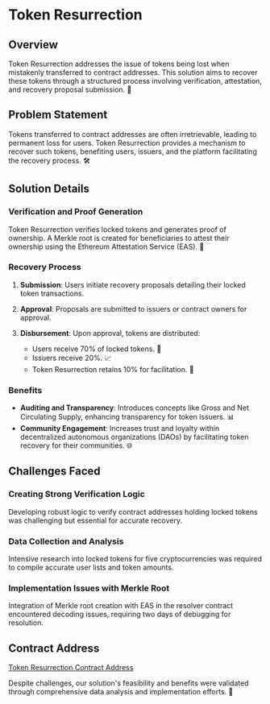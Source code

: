 # Token Resurrection

## Overview

Token Resurrection addresses the issue of tokens being lost when mistakenly transferred to contract addresses. This solution aims to recover these tokens through a structured process involving verification, attestation, and recovery proposal submission. 🔄

## Problem Statement

Tokens transferred to contract addresses are often irretrievable, leading to permanent loss for users. Token Resurrection provides a mechanism to recover such tokens, benefiting users, issuers, and the platform facilitating the recovery process. 🛠️

## Solution Details

### Verification and Proof Generation

Token Resurrection verifies locked tokens and generates proof of ownership. A Merkle root is created for beneficiaries to attest their ownership using the Ethereum Attestation Service (EAS). 🌱

### Recovery Process

1. **Submission**: Users initiate recovery proposals detailing their locked token transactions.
2. **Approval**: Proposals are submitted to issuers or contract owners for approval.

3. **Disbursement**: Upon approval, tokens are distributed:
   - Users receive 70% of locked tokens. 💼
   - Issuers receive 20%. 📈
   - Token Resurrection retains 10% for facilitation. 🔄

### Benefits

- **Auditing and Transparency**: Introduces concepts like Gross and Net Circulating Supply, enhancing transparency for token issuers. 📊
- **Community Engagement**: Increases trust and loyalty within decentralized autonomous organizations (DAOs) by facilitating token recovery for their communities. 🌐

## Challenges Faced

### Creating Strong Verification Logic

Developing robust logic to verify contract addresses holding locked tokens was challenging but essential for accurate recovery.

### Data Collection and Analysis

Intensive research into locked tokens for five cryptocurrencies was required to compile accurate user lists and token amounts.

### Implementation Issues with Merkle Root

Integration of Merkle root creation with EAS in the resolver contract encountered decoding issues, requiring two days of debugging for resolution.

## Contract Address

[Token Resurrection Contract Address](https://sepolia.basescan.org/address/0x352349c1aF3f45faed79AEF9dA762BAEE02363cc#code)

Despite challenges, our solution's feasibility and benefits were validated through comprehensive data analysis and implementation efforts. 🚀
